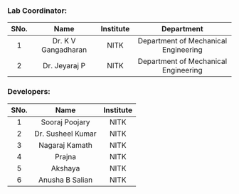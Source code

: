 <!-- Remove all lines above this line before making changes to the file -->

### Lab Coordinator:

| SNo. |        Name         | Institute |              Department              |
| :--: | :-----------------: | :-------: | :----------------------------------: |
|  1   | Dr. K V Gangadharan |   NITK    | Department of Mechanical Engineering |
|  2   | Dr. Jeyaraj P       |   NITK    | Department of Mechanical Engineering |




###  Developers:

| SNo. |       Name        | Institute |
| :--: | :--------------:  | :-------: |
|  1   | Sooraj Poojary |   NITK    |
|  2  | Dr. Susheel Kumar |   NITK    |
|  3  |  Nagaraj Kamath   |   NITK    |
|  4  |  Prajna  |   NITK    |
|  5  |  Akshaya  |   NITK    |
|  6  |  Anusha B Salian  |   NITK    |
